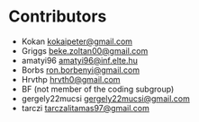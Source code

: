 

Contributors
===

* Kokan <kokaipeter@gmail.com>
* Griggs <beke.zoltan00@gmail.com>
* amatyi96 <amatyi96@inf.elte.hu>
* Borbs <ron.borbenyi@gmail.com>
* Hrvthp <hrvth0@gmail.com>
* BF (not member of the coding subgroup)
* gergely22mucsi <gergely22mucsi@gmail.com>
* tarczi <tarczalitamas97@gmail.com>
